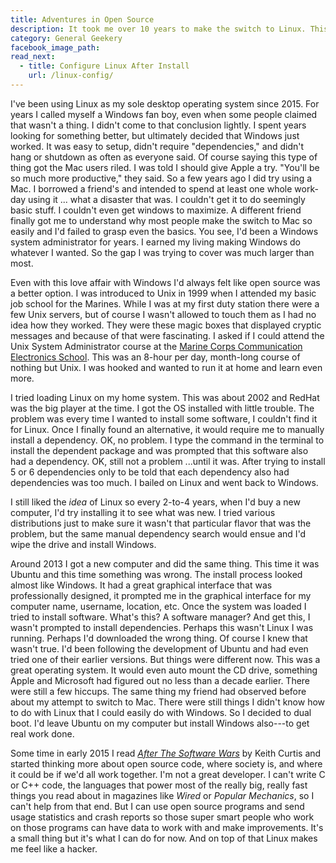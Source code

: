```yaml
---
title: Adventures in Open Source
description: It took me over 10 years to make the switch to Linux. This is the story of how I did it.
category: General Geekery
facebook_image_path:
read_next:
  - title: Configure Linux After Install
    url: /linux-config/
---
```


I've been using Linux as my sole desktop operating system since 2015. For years I called myself a Windows fan boy, even when some people claimed that wasn't a thing. I didn't come to that conclusion lightly. I spent years looking for something better, but ultimately decided that Windows just worked. It was easy to setup, didn't require "dependencies," and didn't hang or shutdown as often as everyone said. Of course saying this type of thing got the Mac users riled. I was told I should give Apple a try. "You'll be so much more productive," they said. So a few years ago I did try using a Mac. I borrowed a friend's and intended to spend at least one whole work-day using it ... what a disaster that was. I couldn't get it to do seemingly basic stuff. I couldn't even get windows to maximize. A different friend finally got me to understand why most people make the switch to Mac so easily and I'd failed to grasp even the basics. You see, I'd been a Windows system administrator for years. I earned my living making Windows do whatever I wanted. So the gap I was trying to cover was much larger than most.

Even with this love affair with Windows I'd always felt like open source was a better option. I was introduced to Unix in 1999 when I attended my basic job school for the Marines. While I was at my first duty station there were a few Unix servers, but of course I wasn't allowed to touch them as I had no idea how they worked. They were these magic boxes that displayed cryptic messages and because of that were fascinating. I asked if I could attend the Unix System Administrator course at the [Marine Corps Communication Electronics School](http://en.wikipedia.org/wiki/Marine_Corps_Communication_Electronics_School). This was an 8-hour per day, month-long course of nothing but Unix. I was hooked and wanted to run it at home and learn even more.

I tried loading Linux on my home system. This was about 2002 and RedHat was the big player at the time. I got the OS installed with little trouble. The problem was every time I wanted to install some software, I couldn't find it for Linux. Once I finally found an alternative, it would require me to manually install a dependency. OK, no problem. I type the command in the terminal to install the dependent package and was prompted that this software also had a dependency. OK, still not a problem ...until it was. After trying to install 5 or 6 dependencies only to be told that each dependency also had dependencies was too much. I bailed on Linux and went back to Windows.

I still liked the _idea_ of Linux so every 2-to-4 years, when I'd buy a new computer, I'd try installing it to see what was new. I tried various distributions just to make sure it wasn't that particular flavor that was the problem, but the same manual dependency search would ensue and I'd wipe the drive and install Windows.

Around 2013 I got a new computer and did the same thing. This time it was Ubuntu and this time something was wrong. The install process looked almost like Windows. It had a great graphical interface that was professionally designed, it prompted me in the graphical interface for my computer name, username, location, etc. Once the system was loaded I tried to install software. What's this? A software manager? And get this, I wasn't prompted to install dependencies. Perhaps this wasn't Linux I was running. Perhaps I'd downloaded the wrong thing. Of course I knew that wasn't true. I'd been following the development of Ubuntu and had even tried one of their earlier versions. But things were different now. This was a great operating system. It would even auto mount the CD drive, something Apple and Microsoft had figured out no less than a decade earlier. There were still a few hiccups. The same thing my friend had observed before about my attempt to switch to Mac. There were still things I didn't know how to do with Linux that I could easily do with Windows. So I decided to dual boot. I'd leave Ubuntu on my computer but install Windows also---to get real work done.

Some time in early 2015 I read [*After The Software Wars*](http://keithcu.com/wordpress/?page_id=407) by Keith Curtis and started thinking more about open source code, where society is, and where it could be if we'd all work together. I'm not a great developer. I can't write C or C++ code, the languages that power most of the really big, really fast things you read about in magazines like _Wired_ or _Popular Mechanics_, so I can't help from that end. But I can use open source programs and send usage statistics and crash reports so those super smart people who work on those programs can have data to work with and make improvements. It's a small thing but it's what I can do for now. And on top of that Linux makes me feel like a hacker.
